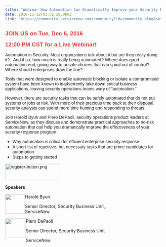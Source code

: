 ```yaml
---
title: "Webinar How Automation Can Dramatically Improve your Security Response Program"
date: 2016-11-12T01:31:20.000Z
link: "https://community.servicenow.com/community?id=community_blog&sys_id=152d26e5dbd0dbc01dcaf3231f9619cf"
---
```

<p><span style="color: #e23d39; font-size: 14pt; font-family: arial,helvetica,sans-serif;"><strong>JOIN US on <span class="date">Tue, Dec 6, 2016</span></strong></span></p><p><span style="color: #e23d39; font-size: 14pt; font-family: arial,helvetica,sans-serif;"><strong><span class="time">12:00 PM CST for a Live Webinar!<br/></span></strong></span></p><p></p><p><span style="font-family: arial,helvetica,sans-serif;">Automation in Security. Most organizations talk about it but are they really doing it?   And if so, how much is really being automated? Where does good automation end, giving way to unsafe choices that can spiral out of control? Where should enterprises draw the line?</span></p><p></p><p><span style="font-family: arial,helvetica,sans-serif;">Tools that were designed to enable automatic blocking or isolate a compromised system have been known to inadvertently take down critical business applications, leaving security operations teams wary of "automation."</span></p><p></p><p><span style="font-family: arial,helvetica,sans-serif;">However, there are security tasks that can be safely automated that do not put systems or jobs at risk. With more of their precious time back at their disposal, security analysts can spend more time hunting and responding to threats.</span></p><p></p><p><span style="font-family: arial,helvetica,sans-serif;">Join Harold Byun and Piero DePaoli, security operations product leaders at ServiceNow, as they discuss and demonstrate practical approaches to no-risk automation that can help you dramatically improve the effectiveness of your security response program.</span></p><p></p><ul><li><span lang="EN-GB" style="font-family: arial,helvetica,sans-serif; color: #212121;">Why automation is critical for efficient enterprise security response</span></li><li><span lang="EN-GB" style="font-family: arial,helvetica,sans-serif; color: #212121;">A short-list of repetitive, but necessary tasks that are prime candidates for automation</span></li><li><span lang="EN-GB" style="font-family: arial,helvetica,sans-serif; color: #212121;">Steps to getting started</span></li></ul><p><span lang="EN-GB" style="font-family: arial,helvetica,sans-serif; color: #212121;"><a href="https://webinar.darkreading.com/2691?keycode=CAA1EC"><img   alt="register-button.png" class="image-1 jive-image" height="52.5" src="fa3fd90adb10df048c8ef4621f9619e8.iix" style="height: 52.5px; width: 178.241px;" width="178.5"/></a></span></p><p></p><p><strong><span class="container-header">Speakers</span> </strong></p><div class="speakerPhoto"><img class="jive-image" height="64" src="https://dsimg.ubm-us.net/asset/384833/451243/Harold_Byun1.png" style="float: left; width: 64px; height: 64px;" width="64"/><div class="speaker1 speakerProfile"><div class="profile-Name">Harold Byun<p class="profile-Company">Senior Director, Security Business Unit, <br/>ServiceNow</p><p class="profile-Company"></p><p class="profile-Company"></p></div></div></div><p class="speakerPhoto"><img class="jive-image" height="63" src="https://dsimg.ubm-us.net/asset/384833/451253/Piero1.png" style="width: 67px; height: 63.3455px; float: left;" width="67"/></p><p class="profile-Name">Piero DePaoli</p><p class="profile-Title">Senior Director, Security Business Unit</p><p class="profile-Company">ServiceNow</p>